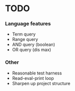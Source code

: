 TODO
====

### Language features

 - Term query
 - Range query
 - AND query (boolean)
 - OR query (dis max)

### Other

 - Reasonable test harness
 - Read-eval-print loop
 - Sharpen up project structure
